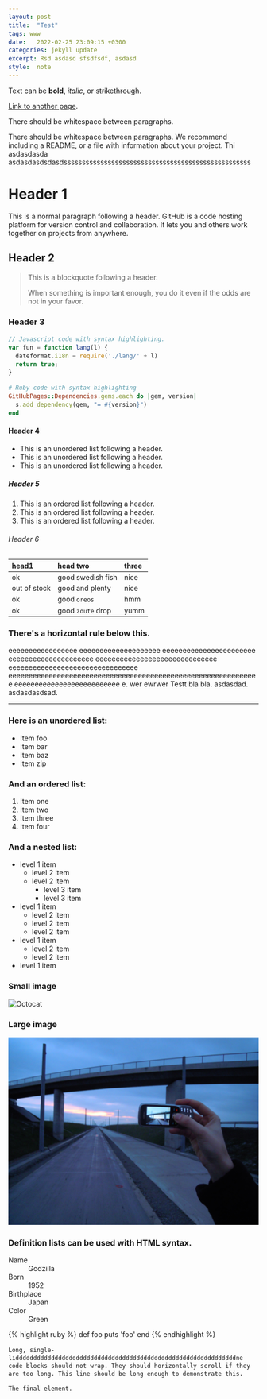 ```yaml
---
layout: post
title:  "Test"
tags: www
date:   2022-02-25 23:09:15 +0300
categories: jekyll update
excerpt: Rsd asdasd sfsdfsdf, asdasd
style:  note
---
```



Text can be **bold**, _italic_, or ~~strikethrough~~.

[Link to another page](./another-page.html).

There should be whitespace between paragraphs.

There should be whitespace between paragraphs. We recommend including a README, or a file with information about your project. Thi asdasdasda asdasdasdsdasdsssssssssssssssssssssssssssssssssssssssssssssssssss

# Header 1

This is a normal paragraph following a header. GitHub is a code hosting platform for version control and collaboration. It lets you and others work together on projects from anywhere.

## Header 2

> This is a blockquote following a header.
>
> When something is important enough, you do it even if the odds are not in your favor.

### Header 3

```js
// Javascript code with syntax highlighting.
var fun = function lang(l) {
  dateformat.i18n = require('./lang/' + l)
  return true;
}
```

```ruby
# Ruby code with syntax highlighting
GitHubPages::Dependencies.gems.each do |gem, version|
  s.add_dependency(gem, "= #{version}")
end
```

#### Header 4

*   This is an unordered list following a header.
*   This is an unordered list following a header.
*   This is an unordered list following a header.

##### Header 5

1.  This is an ordered list following a header.
2.  This is an ordered list following a header.
3.  This is an ordered list following a header.

###### Header 6

| head1        | head two          | three |
|:-------------|:------------------|:------|
| ok           | good swedish fish | nice  |
| out of stock | good and plenty   | nice  |
| ok           | good `oreos`      | hmm   |
| ok           | good `zoute` drop | yumm  |

### There's a horizontal rule below this.

  eeeeeeeeeeeeeeeee eeeeeeeeeeeeeeeeeeee eeeeeeeeeeeeeeeeeeeeeee eeeeeeeeeeeeeeeeeeeee eeeeeeeeeeeeeeeeeeeeeeeeeeeeee eeeeeeeeeeeeeeeeeeeeeeeeeeeeeeee eeeeeeeeeeeeeeeeeeeeeeeeeeeeeeeeeeeeeeeeeeeeeeeeeeeeeeeeeeeeee eeeeeeeeeeeeeeeeeeeeeeeeee e.
wer
ewrwer
Testt bla bla. asdasdad.
asdasdasdsad.

* * *

### Here is an unordered list:

*   Item foo
*   Item bar
*   Item baz
*   Item zip

### And an ordered list:

1.  Item one
1.  Item two
1.  Item three
1.  Item four

### And a nested list:

- level 1 item
  - level 2 item
  - level 2 item
    - level 3 item
    - level 3 item
- level 1 item
  - level 2 item
  - level 2 item
  - level 2 item
- level 1 item
  - level 2 item
  - level 2 item
- level 1 item

### Small image

![Octocat](https://github.githubassets.com/images/icons/emoji/octocat.png)

### Large image

![Branching](/images/test.png)


### Definition lists can be used with HTML syntax.

<dl>
<dt>Name</dt>
<dd>Godzilla</dd>
<dt>Born</dt>
<dd>1952</dd>
<dt>Birthplace</dt>
<dd>Japan</dd>
<dt>Color</dt>
<dd>Green</dd>
</dl>

{% highlight ruby %}
def foo
  puts 'foo'
end
{% endhighlight %}

```
Long, single-liddddddddddddddddddddddddddddddddddddddddddddddddddddddddddddddne code blocks should not wrap. They should horizontally scroll if they are too long. This line should be long enough to demonstrate this.
```

```
The final element.
```